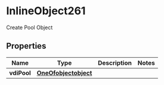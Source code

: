 

# InlineObject261

Create Pool Object
## Properties

Name | Type | Description | Notes
------------ | ------------- | ------------- | -------------
**vdiPool** | [**OneOfobjectobject**](OneOfobjectobject.md) |  | 



